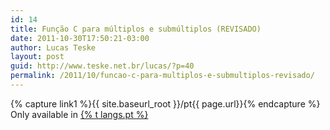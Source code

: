 ```yaml
---
id: 14
title: Função C para múltiplos e submúltiplos (REVISADO)
date: 2011-10-30T17:50:21-03:00
author: Lucas Teske
layout: post
guid: http://www.teske.net.br/lucas/?p=40
permalink: /2011/10/funcao-c-para-multiplos-e-submultiplos-revisado/
---
```


{% capture link1 %}{{ site.baseurl_root }}/pt{{ page.url}}{% endcapture %}
Only available in <a href="{{ link1 }}" >{% t langs.pt %}</a>

